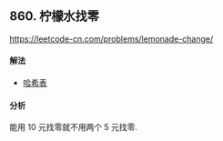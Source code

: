 ## 860. 柠檬水找零

https://leetcode-cn.com/problems/lemonade-change/


#### 解法  

* [哈希表](_1.py)


#### 分析 

能用 10 元找零就不用两个 5 元找零.
